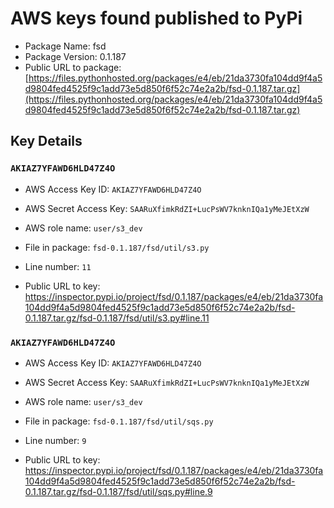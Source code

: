 # AWS keys found published to PyPi

* Package Name: fsd
* Package Version: 0.1.187
* Public URL to package: [https://files.pythonhosted.org/packages/e4/eb/21da3730fa104dd9f4a5d9804fed4525f9c1add73e5d850f6f52c74e2a2b/fsd-0.1.187.tar.gz](https://files.pythonhosted.org/packages/e4/eb/21da3730fa104dd9f4a5d9804fed4525f9c1add73e5d850f6f52c74e2a2b/fsd-0.1.187.tar.gz)

## Key Details

### `AKIAZ7YFAWD6HLD47Z4O`

* AWS Access Key ID: `AKIAZ7YFAWD6HLD47Z4O`
* AWS Secret Access Key: `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` 
* AWS role name: `user/s3_dev`
* File in package: `fsd-0.1.187/fsd/util/s3.py`
* Line number: `11`

* Public URL to key: https://inspector.pypi.io/project/fsd/0.1.187/packages/e4/eb/21da3730fa104dd9f4a5d9804fed4525f9c1add73e5d850f6f52c74e2a2b/fsd-0.1.187.tar.gz/fsd-0.1.187/fsd/util/s3.py#line.11



### `AKIAZ7YFAWD6HLD47Z4O`

* AWS Access Key ID: `AKIAZ7YFAWD6HLD47Z4O`
* AWS Secret Access Key: `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` 
* AWS role name: `user/s3_dev`
* File in package: `fsd-0.1.187/fsd/util/sqs.py`
* Line number: `9`

* Public URL to key: https://inspector.pypi.io/project/fsd/0.1.187/packages/e4/eb/21da3730fa104dd9f4a5d9804fed4525f9c1add73e5d850f6f52c74e2a2b/fsd-0.1.187.tar.gz/fsd-0.1.187/fsd/util/sqs.py#line.9


